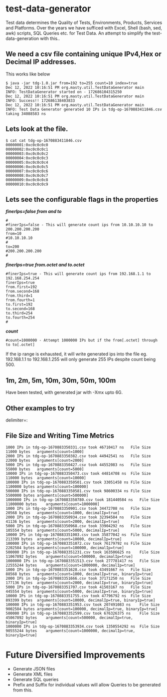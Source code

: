 # test-data-generator
Test data determines the Quality of Tests, Environments, Products, Services and Platforms. Over the years we have sufficed with Excel, Shell (bash, sed, awk) scripts, SQL Queries etc. for Test Data. An attempt to simplify the test-data-generation with this..

## We need a csv file containing unique IPv4,Hex or Decimal IP addresses.

This works like below

```
$ java -jar tdg-1.0.jar from=192 to=255 count=10 index=true
Dec 12, 2022 10:16:51 PM org.masty.util.TestDataGenerator main
INFO: TestDataGenerator started on - 172686104315250
Dec 12, 2022 10:16:51 PM org.masty.util.TestDataGenerator main
INFO: Success!! 172686138403833
Dec 12, 2022 10:16:51 PM org.masty.util.TestDataGenerator main
INFO: Test Data Generator generated 10 IPs in tdg-op-1670883411846.csv taking 34088583 ns
```
## Lets look at the file.

```
$ cat cat tdg-op-1670883411846.csv 
00000001:0xc0c0c0c0
00000002:0xc0c0c0c1
00000003:0xc0c0c0c2
00000004:0xc0c0c0c3
00000005:0xc0c0c0c4
00000006:0xc0c0c0c5
00000007:0xc0c0c0c6
00000008:0xc0c0c0c7
00000009:0xc0c0c0c8
00000010:0xc0c0c0c9
```

## Lets see the configurable flags in the properties
**_finerIps=false from and to_** 
```
#
#finerIps=false - This will generate count ips from 10.10.10.10 to 200.200.200.200
from=10
#10.10.10.10
#
to=200
#200.200.200.200
#
```
**_finerIps=true from.octet and to.octet_**
```
#finerIps=true - This will generate count ips from 192.168.1.1 to 192.168.254.254
finerIps=true
from.first=192
from.second=168
from.third=1
from.fourth=1
to.first=192
to.second=168
to.third=254
to.fourth=254
#
```
**_count_**
```
#count=1000000 - Attempt 1000000 IPs but if the from[.octet] through to to[.octet]
```
If the ip range is exhausted, it will write generated ips into the file
eg. 192.168.1.1 to 192.168.1.255 will only generate 255 IPs despite count being 500.

## 1m, 2m, 5m, 10m, 30m, 50m, 100m
Have been tested, with generated jar with -Xmx upto 6G.

## Other examples to try
delimiter=:

## File Size and Writing Time Metrics
```
1000 IPs in tdg-op-1670883350331.csv took 46710417 ns	File Size 11000 bytes	arguments[count=1000]
2000 IPs in tdg-op-1670883350382.csv took 44942541 ns	File Size 22000 bytes	arguments[count=2000]
5000 IPs in tdg-op-1670883350427.csv took 44552083 ns	File Size 55000 bytes	arguments[count=5000]
10000 IPs in tdg-op-1670883350473.csv took 44814708 ns	File Size 110000 bytes	arguments[count=10000]
100000 IPs in tdg-op-1670883350501.csv took 33051458 ns	File Size 1100000 bytes	arguments[count=100000]
500000 IPs in tdg-op-1670883350581.csv took 98600334 ns	File Size 5500000 bytes	arguments[count=500000]
1000000 IPs in tdg-op-1670883350780.csv took 181440584 ns	File Size 11000000 bytes	arguments[count=1000000]
1000 IPs in tdg-op-1670883350901.csv took 34472708 ns	File Size 20568 bytes	arguments[count=1000, decimalIp=true]
2000 IPs in tdg-op-1670883350934.csv took 32394584 ns	File Size 41136 bytes	arguments[count=2000, decimalIp=true]
5000 IPs in tdg-op-1670883350968.csv took 33904292 ns	File Size 105554 bytes	arguments[count=5000, decimalIp=true]
10000 IPs in tdg-op-1670883351003.csv took 35877042 ns	File Size 213399 bytes	arguments[count=10000, decimalIp=true]
100000 IPs in tdg-op-1670883351072.csv took 76179792 ns	File Size 2202584 bytes	arguments[count=100000, decimalIp=true]
500000 IPs in tdg-op-1670883351231.csv took 163506625 ns	File Size 11067892 bytes	arguments[count=500000, decimalIp=true]
1000000 IPs in tdg-op-1670883351513.csv took 277781417 ns	File Size 22555244 bytes	arguments[count=1000000, decimalIp=true]
1000 IPs in tdg-op-1670883351628.csv took 43491667 ns	File Size 88568 bytes	arguments[count=1000, decimalIp=true, binaryIp=true]
2000 IPs in tdg-op-1670883351666.csv took 37171250 ns	File Size 177136 bytes	arguments[count=2000, decimalIp=true, binaryIp=true]
5000 IPs in tdg-op-1670883351707.csv took 41503167 ns	File Size 445554 bytes	arguments[count=5000, decimalIp=true, binaryIp=true]
10000 IPs in tdg-op-1670883351755.csv took 47796792 ns	File Size 893399 bytes	arguments[count=10000, decimalIp=true, binaryIp=true]
100000 IPs in tdg-op-1670883351953.csv took 207491083 ns	File Size 9002584 bytes	arguments[count=100000, decimalIp=true, binaryIp=true]
500000 IPs in tdg-op-1670883352599.csv took 676326375 ns	File Size 45067892 bytes	arguments[count=500000, decimalIp=true, binaryIp=true]
1000000 IPs in tdg-op-1670883353934.csv took 1350554292 ns	File Size 90555244 bytes	arguments[count=1000000, decimalIp=true, binaryIp=true]
```

# Future Diversified Improvements
- Generate JSON files
- Generate XML files
- Generate SQL queries
- Prefix and Suffix for individual values will allow Queries to be generated from this.
